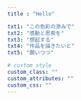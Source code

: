 ```yaml
---
title : "Hello"

txt1: "この色彩の滲みで"
txt2: "感動と思索を"
txt3: "想起する"
txt4: "作品を描きたいと"
txt5: "願いつつ"

# custom style
custom_class: ""
custom_attributes: ""
custom_css: ""
---
```


